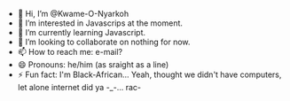 - 👋 Hi, I’m @Kwame-O-Nyarkoh
- 👀 I’m interested in Javascrips at the moment.
- 🌱 I’m currently learning Javascript.
- 💞️ I’m looking to collaborate on nothing for now.
- 📫 How to reach me: e-mail?
- 😄 Pronouns: he/him (as sraight as a line)
- ⚡ Fun fact: I'm Black-African... Yeah, thought we didn't have computers, let alone internet did ya -_-... rac-

<!---
Kwame-O-Nyarkoh/Kwame-O-Nyarkoh is a ✨ special ✨ repository because its `README.md` (this file) appears on your GitHub profile.
You can click the Preview link to take a look at your changes.
--->
